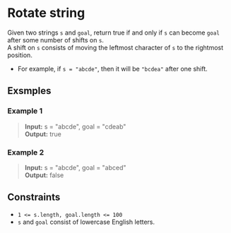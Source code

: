# Rotate string
Given two strings `s` and `goal`, return true if and only if `s` can become `goal` after some number of shifts on `s`.  
A shift on `s` consists of moving the leftmost character of `s` to the rightmost position.  
* For example, if `s = "abcde"`, then it will be `"bcdea"` after one shift.

## Exsmples
### Example 1
> **Input:** s = "abcde", goal = "cdeab"  
> **Output:** true

### Example 2
> **Input:** s = "abcde", goal = "abced"  
> **Output:** false

## Constraints
* `1 <= s.length, goal.length <= 100`
* `s` and `goal` consist of lowercase English letters.
